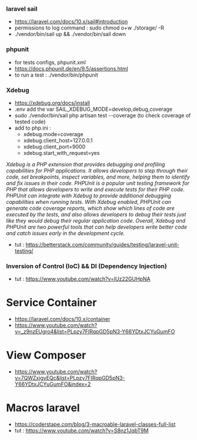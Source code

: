 ### laravel sail
- https://laravel.com/docs/10.x/sail#introduction
- permissions to log command : sudo chmod o+w ./storage/ -R
- ./vendor/bin/sail up && ./vendor/bin/sail down
### phpunit 
- for tests configs, phpunit.xml
- https://docs.phpunit.de/en/9.5/assertions.html
- to run a test : ./vendor/bin/phpunit

### Xdebug
- https://xdebug.org/docs/install
- .env add the var SAIL_XDEBUG_MODE=develop,debug,coverage
- sudo ./vendor/bin/sail php artisan test --coverage (to check coverage of tested code)
- add to php.ini : 
  - xdebug.mode=coverage
  - xdebug.client_host=127.0.0.1
  - xdebug.client_port=9000
  - xdebug.start_with_request=yes

*Xdebug is a PHP extension that provides debugging and profiling capabilities for PHP applications. It allows developers to step through their code, set breakpoints, inspect variables, and more, helping them to identify and fix issues in their code.
PHPUnit is a popular unit testing framework for PHP that allows developers to write and execute tests for their PHP code. PHPUnit can integrate with Xdebug to provide additional debugging capabilities when running tests. With Xdebug enabled, PHPUnit can generate code coverage reports, which show which lines of code are executed by the tests, and also allows developers to debug their tests just like they would debug their regular application code.
Overall, Xdebug and PHPUnit are two powerful tools that can help developers write better code and catch issues early in the development cycle.*


- tut : https://betterstack.com/community/guides/testing/laravel-unit-testing/

### Inversion of Control (IoC) &&  DI (Dependency Injection)
- tut : https://www.youtube.com/watch?v=lUz22GUHpNA

# Service Container 
- https://laravel.com/docs/10.x/container
- https://www.youtube.com/watch?v=_z9nzEUgro4&list=PLpzy7FIRqpGD5pN3-Y66YDtxJCYuGumFO

# View Composer
- https://www.youtube.com/watch?v=7QWZxjgvEQc&list=PLpzy7FIRqpGD5pN3-Y66YDtxJCYuGumFO&index=2

# Macros laravel
- https://coderstape.com/blog/3-macroable-laravel-classes-full-list
- tut : https://www.youtube.com/watch?v=S8nz1JqbT9M
